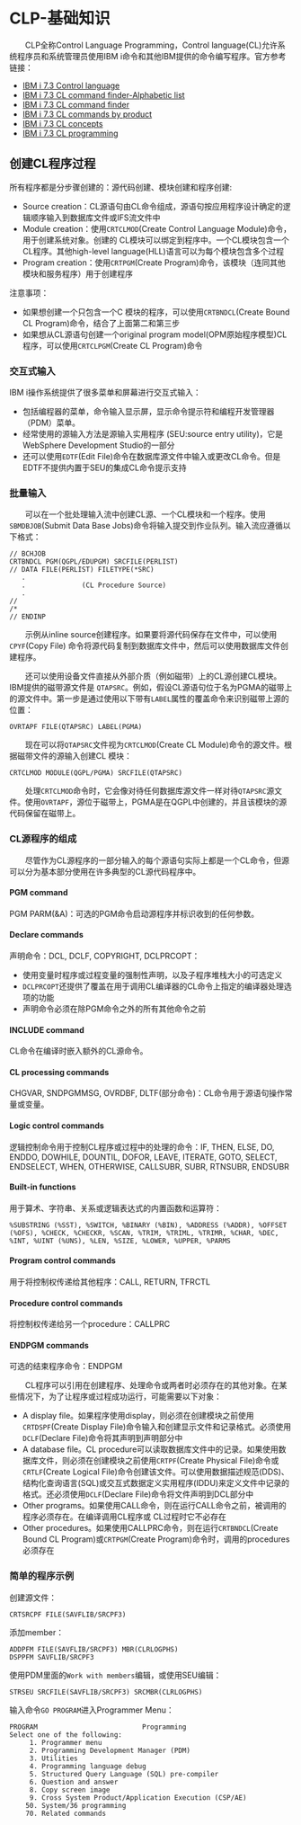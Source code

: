 # CLP-基础知识
&#8195;&#8195;CLP全称Control Language Programming，Control language(CL)允许系统程序员和系统管理员使用IBM i命令和其他IBM提供的命令编写程序。官方参考链接：
- [IBM i 7.3 Control language](https://www.ibm.com/docs/zh/i/7.3?topic=programming-control-language)
- [IBM i 7.3 CL command finder-Alphabetic list](https://www.ibm.com/docs/zh/i/7.3?topic=language-alphabetic-list-cl-commands-by-command-name)
- [IBM i 7.3 CL command finder](https://www.ibm.com/docs/zh/i/7.3?topic=language-cl-command-finder)
- [IBM i 7.3 CL commands by product](https://www.ibm.com/docs/zh/i/7.3?topic=language-cl-commands-by-product)
- [IBM i 7.3 CL concepts](https://www.ibm.com/docs/zh/i/7.3?topic=language-cl-concepts)
- [IBM i 7.3 CL programming](https://www.ibm.com/docs/zh/i/7.3?topic=language-cl-programming)

## 创建CL程序过程
所有程序都是分步骤创建的：源代码创建、模块创建和程序创建:
- Source creation：CL源语句由CL命令组成，源语句按应用程序设计确定的逻辑顺序输入到数据库文件或IFS流文件中
- Module creation：使用`CRTCLMOD`(Create Control Language Module)命令，用于创建系统对象。创建的 CL模块可以绑定到程序中。一个CL模块包含一个CL程序。其他high-level language(HLL)语言可以为每个模块包含多个过程
- Program creation：使用`CRTPGM`(Create Program)命令，该模块（连同其他模块和服务程序）用于创建程序

注意事项：
- 如果想创建一个只包含一个C 模块的程序，可以使用`CRTBNDCL`(Create Bound CL Program)命令，结合了上面第二和第三步
- 如果想从CL源语句创建一个original program model(OPM原始程序模型)CL程序，可以使用`CRTCLPGM`(Create CL Program)命令

### 交互式输入
IBM i操作系统提供了很多菜单和屏幕进行交互式输入：
- 包括编程器的菜单，命令输入显示屏，显示命令提示符和编程开发管理器（PDM）菜单。
- 经常使用的源输入方法是源输入实用程序 (SEU:source entry utility)，它是WebSphere Development Studio的一部分
- 还可以使用`EDTF`(Edit File)命令在数据库源文件中输入或更改CL命令。但是EDTF不提供内置于SEU的集成CL命令提示支持

### 批量输入
&#8195;&#8195;可以在一个批处理输入流中创建CL源、一个CL模块和一个程序。使用`SBMDBJOB`(Submit Data Base Jobs)命令将输入提交到作业队列。输入流应遵循以下格式：
```
// BCHJOB
CRTBNDCL PGM(QGPL/EDUPGM) SRCFILE(PERLIST)
// DATA FILE(PERLIST) FILETYPE(*SRC)
   .
   .              (CL Procedure Source)
   .
//
/*
// ENDINP
```
&#8195;&#8195;示例从inline source创建程序。如果要将源代码保存在文件中，可以使用`CPYF`(Copy File) 命令将源代码复制到数据库文件中，然后可以使用数据库文件创建程序。

&#8195;&#8195;还可以使用设备文件直接从外部介质（例如磁带）上的CL源创建CL模块。IBM提供的磁带源文件是 `QTAPSRC`。例如，假设CL源语句位于名为PGMA的磁带上的源文件中。第一步是通过使用以下带有`LABEL`属性的覆盖命令来识别磁带上源的位置：
```
OVRTAPF FILE(QTAPSRC) LABEL(PGMA)
```
&#8195;&#8195;现在可以将`QTAPSRC`文件视为`CRTCLMOD`(Create CL Module)命令的源文件。根据磁带文件的源输入创建CL 模块：
```
CRTCLMOD MODULE(QGPL/PGMA) SRCFILE(QTAPSRC)
```
&#8195;&#8195;处理`CRTCLMOD`命令时，它会像对待任何数据库源文件一样对待`QTAPSRC`源文件。使用`OVRTAPF`，源位于磁带上，PGMA是在QGPL中创建的，并且该模块的源代码保留在磁带上。
### CL源程序的组成
&#8195;&#8195;尽管作为CL源程序的一部分输入的每个源语句实际上都是一个CL命令，但源可以分为基本部分使用在许多典型的CL源代码程序中。
#### PGM command
PGM PARM(&A)：可选的PGM命令启动源程序并标识收到的任何参数。
#### Declare commands
声明命令：DCL, DCLF, COPYRIGHT, DCLPRCOPT：
- 使用变量时程序或过程变量的强制性声明，以及子程序堆栈大小的可选定义
- `DCLPRCOPT`还提供了覆盖在用于调用CL编译器的CL命令上指定的编译器处理选项的功能
- 声明命令必须在除PGM命令之外的所有其他命令之前

#### INCLUDE command
CL命令在编译时嵌入额外的CL源命令。
#### CL processing commands
CHGVAR, SNDPGMMSG, OVRDBF, DLTF(部分命令)：CL命令用于源语句操作常量或变量。
#### Logic control commands
逻辑控制命令用于控制CL程序或过程中的处理的命令：IF, THEN, ELSE, DO, ENDDO, DOWHILE, DOUNTIL, DOFOR, LEAVE, ITERATE, GOTO, SELECT, ENDSELECT, WHEN, OTHERWISE, CALLSUBR, SUBR, RTNSUBR, ENDSUBR
#### Built-in functions
用于算术、字符串、关系或逻辑表达式的内置函数和运算符：
```
%SUBSTRING (%SST), %SWITCH, %BINARY (%BIN), %ADDRESS (%ADDR), %OFFSET (%OFS), %CHECK, %CHECKR, %SCAN, %TRIM, %TRIML, %TRIMR, %CHAR, %DEC, %INT, %UINT (%UNS), %LEN, %SIZE, %LOWER, %UPPER, %PARMS
```
#### Program control commands
用于将控制权传递给其他程序：CALL, RETURN, TFRCTL
#### Procedure control commands
将控制权传递给另一个procedure：CALLPRC
#### ENDPGM commands
可选的结束程序命令：ENDPGM

&#8195;&#8195;CL程序可以引用在创建程序、处理命令或两者时必须存在的其他对象。在某些情况下，为了让程序或过程成功运行，可能需要以下对象：
- A display file。如果程序使用display，则必须在创建模块之前使用`CRTDSPF`(Create Display File)命令输入和创建显示文件和记录格式。必须使用`DCLF`(Declare File)命令将其声明到声明部分中
- A database file。CL procedure可以读取数据库文件中的记录。如果使用数据库文件，则必须在创建模块之前使用`CRTPF`(Create Physical File)命令或`CRTLF`(Create Logical File)命令创建该文件。可以使用数据描述规范(DDS)、结构化查询语言(SQL)或交互式数据定义实用程序(IDDU)来定义文件中记录的格式。还必须使用`DCLF`(Declare File)命令将文件声明到DCL部分中
- Other programs。如果使用CALL命令，则在运行CALL命令之前，被调用的程序必须存在。在编译调用CL程序或 CL过程时它不必存在
- Other procedures。如果使用CALLPRC命令，则在运行`CRTBNDCL`(Create Bound CL Program)或`CRTPGM`(Create Program)命令时，调用的procedures必须存在

### 简单的程序示例
创建源文件：
```
CRTSRCPF FILE(SAVFLIB/SRCPF3)
```
添加member：
```
ADDPFM FILE(SAVFLIB/SRCPF3) MBR(CLRLOGPHS)
DSPPFM SAVFLIB/SRCPF3
```
使用PDM里面的`Work with members`编辑，或使用SEU编辑：
```
STRSEU SRCFILE(SAVFLIB/SRCPF3) SRCMBR(CLRLOGPHS)
```
输入命令`GO PROGRAM`进入Programmer Menu：
```
PROGRAM                          Programming                        
Select one of the following:                                           
     1. Programmer menu                                             
     2. Programming Development Manager (PDM)                       
     3. Utilities                                                   
     4. Programming language debug                                  
     5. Structured Query Language (SQL) pre-compiler                
     6. Question and answer                                                      
     8. Copy screen image                                           
     9. Cross System Product/Application Execution (CSP/AE)         
    50. System/36 programming                                                             
    70. Related commands                                            
```
